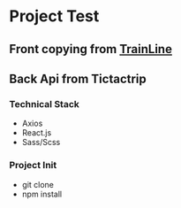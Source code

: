 # Project Test
## Front copying from [TrainLine](https://www.trainline.eu/)
## Back Api from  Tictactrip

### Technical Stack
* Axios
* React.js
* Sass/Scss

### Project Init
* git clone
* npm install
